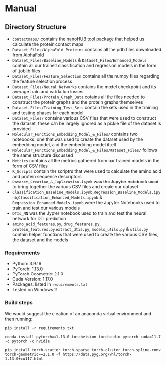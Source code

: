 # Manual

## Directory Structure

- `contactmaps/` contains the [nanoHUB tool](https://nanohub.org/resources/contactmaps) package that helped us calculate the protein contact maps
- `Dataset_Files/AlphaFold_Proteins` contains all the pdb files downloaded from [AlphaFold](https://alphafold.ebi.ac.uk/download)
- `Dataset_Files/Baseline_Models` & `Dataset_Files/Enhanced_Models` contain all our trained classification and regression models in the form of .joblib files
- `Dataset_Files/Feature_Selection` contains all the numpy files regarding the feature selection process 
- `Dataset_Files/Neural_Networks` contains the model checkpoint and its average train and validation losses
- `Dataset_Files/Protein_Graph_Data` cotains all the files needed to construct the protein graphs and the protein graphs themselves
- `Dataset_Files/Training_Test_Sets` contain the sets used in the training and testing phases for each model
- `Dataset_Files/` contains various CSV files that were used to construct the dataset, these can be largely ignored as a pickle file of the dataset is provided
- `Molecular_Functions_Embedding_Model_&_Files/` contains two notebooks. one that was used to create the dataset used by the embedding model, and the embedding model itself
- `Molecular_Functions_Embedding_Model_&_Files/Dataset_Files/` follows the same structure discussed 
- `Metrics` contains all the metrics gathered from our trained models in the form of CSV files
- `R_Scripts` contain the scriptrs that were used to calculate the amino acid and protein sequence descriptors
- `Dataset_Creation_&_Exploration.ipynb` was the Jupyter notebook used to bring together the various CSV files and create our dataset
- `Classification_Baseline_Models.ipynb`,`Regression_Baseline_Models.ipynb`,`Classification_Enhanced_Models.ipynb` & `Regression_Enhanced_Models.ipynb` were the Jupyter Notebooks used to train and test our various models
- `DTIs_NN` was the Jypter notebook used to train and test the neural network for DTI prediction
-  `amino_acid_features.py`, `drug_features.py`, `protein_features.py`,`extract_dtis.py`, `models_utils.py` & `utils.py` contain helper functions that were used to create the various CSV files, the dataset and the models

### Requirements

* Python: 3.9.16
* PyTorch: 1.13.0
* PyTorch Geometric: 2.1.0
* Cuda Version: 1.17.0
* Packages: listed in `requirements.txt` 
* Tested on Windows 11

### Build steps

We would suggest the creation of an anaconda virtual environment and then running:

`pip install -r requirements.txt`

`conda install pytorch==1.13.0 torchvision torchaudio pytorch-cuda=11.7 -c pytorch -c nvidia`

`pip install torch-scatter torch-sparse torch-cluster torch-spline-conv torch-geometric==2.1.0 -f https://data.pyg.org/whl/torch-1.13.0+cu117.html`





